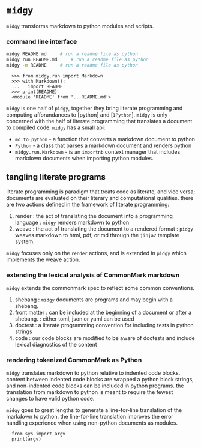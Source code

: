 # `midgy`

`midgy` transforms markdown to python modules and scripts.

### command line interface

```bash
midgy README.md     # run a readme file as python
midgy run README.md     # run a readme file as python
midgy -m README     # run a readme file as python
```   
   
      >>> from midgy.run import Markdown
      >>> with Markdown():
      ...   import README
      >>> print(README)
      <module 'README' from '...README.md'>
      

`midgy` is one half of `pidgy`, together they bring literate programming and computing afforandances to [python] and [`IPython`]. `midgy` is only concerned with the half of literate programming that translates a document to compiled code. `midgy` has a small api:

* `md_to_python` - a function that converts a markdown document to python
* `Python` - a class that parses a markdown document and renders python
* `midgy.run.Markdown` - is an `importnb` context manager that includes markdown documents when importing python modules.


## tangling literate programs

 literate programming is paradigm that treats code as literate, and vice versa; documents are evaluated on their literary and computational qualities. there are two actions defined in the framework of literate programming:

1. render
   : the act of translating the document into a programming language
   : `midgy` renders markdown to python
2. weave
   : the act of translating the document to a rendered format
   : `pidgy` weaves markdown to html, pdf, or md through the `jinja2` template system.

`midgy` focuses only on the `render` actions, and is extended in `pidgy` which implements the weave action.

### extending the lexical analysis of CommonMark markdown

`midgy` extends the commonmark spec to reflect some common conventions.

1. shebang
   : `midgy` documents are programs and may begin with a shebang.
2. front matter
   : can be included at the beginning of a document or after a shebang.
   : either toml, json or yaml can be used
3. doctest
   : a literate programming convention for including tests in python strings
4. code
   : our code blocks are modified to be aware of doctests and include lexical diagnostics of the content

### rendering tokenized CommonMark as Python

`midgy` translates markdown to python relative to indented code blocks. content between indented code blocks are wrapped a python block strings, and non-indented code blocks can be included in python programs. the translation from markdown to python is meant to require the fewest changes to have valid python code.

`midgy` goes to great lengths to generate a line-for-line translation of the markdown to python.
the line-for-line translation improves the error handling experience when using non-python documents as modules.

      from sys import argv
      print(argv)